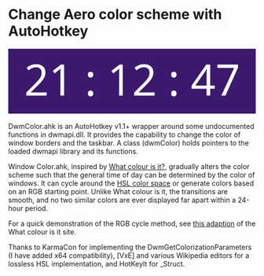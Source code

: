 Change Aero color scheme with AutoHotkey
===

<img alt="Clock with colored background" src="clock.png">

DwmColor.ahk is an AutoHotkey v1.1+ wrapper around some undocumented functions in
dwmapi.dll. It provides the capability to change the color of window
borders and the taskbar. A class (dwmColor) holds pointers to the loaded dwmapi
library and its functions.

Window Color.ahk, inspired by [What colour is it?](http://whatcolourisit.scn9a.org/),
gradually alters the color scheme such that the general time of day can be determined by the color
of windows. It can cycle around the [HSL color space](http://jsfiddle.net/afkLY/64/) or generate colors based
on an RGB starting point. Unlike What colour is it, the transitions are smooth, and no
two similar colors are ever displayed far apart within a 24-hour period.

For a quick demonstration of the RGB cycle method, see [this adaption](http://clentner.github.io/AeroColor/) of 
the What colour is it site.

Thanks to KarmaCon for implementing the DwmGetColorizationParameters (I have added x64
compatibility), [VxE] and various Wikipedia editors for a lossless HSL implementation,
and HotKeyIt for _Struct.